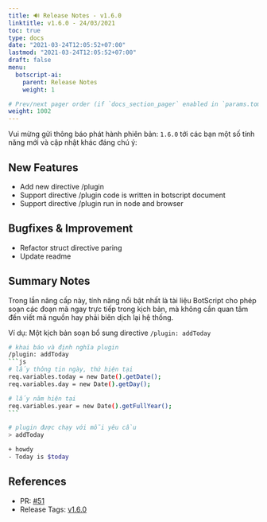```yaml
---
title: 🔊 Release Notes - v1.6.0
linktitle: v1.6.0 - 24/03/2021
toc: true
type: docs
date: "2021-03-24T12:05:52+07:00"
lastmod: "2021-03-24T12:05:52+07:00"
draft: false
menu:
  botscript-ai:
    parent: Release Notes
    weight: 1

# Prev/next pager order (if `docs_section_pager` enabled in `params.toml`)
weight: 1002
---
```


Vui mừng gửi thông báo phát hành phiên bản: `1.6.0` tới các bạn một số tính năng mới và cập nhật khác đáng chú ý:

## New Features

* Add new directive /plugin
* Support directive /plugin code is written in botscript document
* Support directive /plugin run in node and browser

## Bugfixes & Improvement

* Refactor struct directive paring
* Update readme

## Summary Notes

Trong lần nâng cấp này, tính năng nổi bật nhất là tài liệu BotScript cho phép soạn các đoạn mã ngay trực tiếp trong kịch bản, mà không cần quan tâm đến viết mã nguồn hay phải biên dịch lại hệ thống.

Ví dụ: Một kịch bản soạn bổ sung directive `/plugin: addToday`

~~~bash
# khai báo và định nghĩa plugin
/plugin: addToday
```js
# lấy thông tin ngày, thứ hiện tại
req.variables.today = new Date().getDate();
req.variables.day = new Date().getDay();

# lấy năm hiện tại
req.variables.year = new Date().getFullYear();
```

# plugin được chạy với mỗi yêu cầu
> addToday

+ howdy
- Today is $today
~~~

## References

* PR: [#51](https://github.com/vunb/botscript.ai/pull/51)
* Release Tags: [v1.6.0](https://github.com/vunb/botscript.ai/releases/tag/1.6.0)

